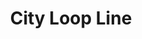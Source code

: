 ---
title: City Loop Line
title_zh: 三環綫
mm_sign: [C]
branch_line: false
stations:
  - station_code: [C1]
    name: Winterland
    name_zh: 冬地
    transfer:
      - mm_sign: [G,W]
  - station_code: [C2]
    name: Miraibridge
    name_zh: 美來橋
    transfer:
      - mm_sign: [R,S]
  - station_code: [C3]
    name: Berryhills
    name_zh: 啤梨山
    transfer:
      - mm_sign: [D]
  - station_code: [C4]
    name: Mirai
    name_zh: 美來
    transfer:
      - mm_sign: [G,Ac,D]
  - station_code: [C5]
    name: Downtown East
    name_zh: 市中心東
    transfer:
      - mm_sign: [W,D]
  - station_code: [C6]
    name: Mount Austin
    name_zh: 柯士甸山
    transfer:
      - mm_sign: [G]
custom_style: table{margin:0 auto}.station-code-bg{background-image:url(/img/bg/cityloopline.png);background-repeat:no-repeat;background-size:7px 101%;background-position:56px}
weight: 7
---